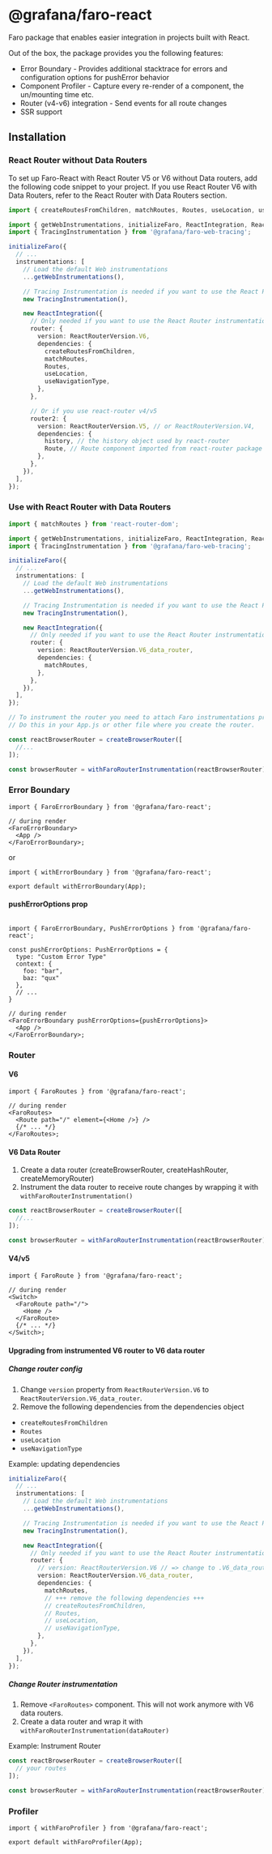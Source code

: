 # @grafana/faro-react

Faro package that enables easier integration in projects built with React.

Out of the box, the package provides you the following features:

- Error Boundary - Provides additional stacktrace for errors and configuration options for pushError behavior
- Component Profiler - Capture every re-render of a component, the un/mounting time etc.
- Router (v4-v6) integration - Send events for all route changes
- SSR support

## Installation

### React Router without Data Routers

To set up Faro-React with React Router V5 or V6 without Data routers, add the following code snippet
to your project. If you use React Router V6 with Data Routers, refer to the React Router with Data
Routers section.

```ts
import { createRoutesFromChildren, matchRoutes, Routes, useLocation, useNavigationType } from 'react-router-dom';

import { getWebInstrumentations, initializeFaro, ReactIntegration, ReactRouterVersion } from '@grafana/faro-react';
import { TracingInstrumentation } from '@grafana/faro-web-tracing';

initializeFaro({
  // ...
  instrumentations: [
    // Load the default Web instrumentations
    ...getWebInstrumentations(),

    // Tracing Instrumentation is needed if you want to use the React Profiler
    new TracingInstrumentation(),

    new ReactIntegration({
      // Only needed if you want to use the React Router instrumentation
      router: {
        version: ReactRouterVersion.V6,
        dependencies: {
          createRoutesFromChildren,
          matchRoutes,
          Routes,
          useLocation,
          useNavigationType,
        },
      },

      // Or if you use react-router v4/v5
      router2: {
        version: ReactRouterVersion.V5, // or ReactRouterVersion.V4,
        dependencies: {
          history, // the history object used by react-router
          Route, // Route component imported from react-router package
        },
      },
    }),
  ],
});
```

### Use with React Router with Data Routers

```ts
import { matchRoutes } from 'react-router-dom';

import { getWebInstrumentations, initializeFaro, ReactIntegration, ReactRouterVersion } from '@grafana/faro-react';
import { TracingInstrumentation } from '@grafana/faro-web-tracing';

initializeFaro({
  // ...
  instrumentations: [
    // Load the default Web instrumentations
    ...getWebInstrumentations(),

    // Tracing Instrumentation is needed if you want to use the React Profiler
    new TracingInstrumentation(),

    new ReactIntegration({
      // Only needed if you want to use the React Router instrumentation
      router: {
        version: ReactRouterVersion.V6_data_router,
        dependencies: {
          matchRoutes,
        },
      },
    }),
  ],
});

// To instrument the router you need to attach Faro instrumentations providing it to the withFaroRouterInstrumentation function
// Do this in your App.js or other file where you create the router.

const reactBrowserRouter = createBrowserRouter([
  //...
]);

const browserRouter = withFaroRouterInstrumentation(reactBrowserRouter);
```

### Error Boundary

```tsx
import { FaroErrorBoundary } from '@grafana/faro-react';

// during render
<FaroErrorBoundary>
  <App />
</FaroErrorBoundary>;
```

or

```tsx
import { withErrorBoundary } from '@grafana/faro-react';

export default withErrorBoundary(App);
```

#### pushErrorOptions prop

```tsx

import { FaroErrorBoundary, PushErrorOptions } from '@grafana/faro-react';

const pushErrorOptions: PushErrorOptions = {
  type: "Custom Error Type"
  context: {
    foo: "bar",
    baz: "qux"
  },
  // ...
}

// during render
<FaroErrorBoundary pushErrorOptions={pushErrorOptions}>
  <App />
</FaroErrorBoundary>;
```

### Router

#### V6

```tsx
import { FaroRoutes } from '@grafana/faro-react';

// during render
<FaroRoutes>
  <Route path="/" element={<Home />} />
  {/* ... */}
</FaroRoutes>;
```

#### V6 Data Router

1. Create a data router (createBrowserRouter, createHashRouter, createMemoryRouter)
2. Instrument the data router to receive route changes by wrapping it with `withFaroRouterInstrumentation()`

```ts
const reactBrowserRouter = createBrowserRouter([
  //...
]);

const browserRouter = withFaroRouterInstrumentation(reactBrowserRouter);
```

#### V4/v5

```tsx
import { FaroRoute } from '@grafana/faro-react';

// during render
<Switch>
  <FaroRoute path="/">
    <Home />
  </FaroRoute>
  {/* ... */}
</Switch>;
```

#### Upgrading from instrumented V6 router to V6 data router

##### Change router config

1. Change `version` property from `ReactRouterVersion.V6` to `ReactRouterVersion.V6_data_router`.
2. Remove the following dependencies from the dependencies object

- `createRoutesFromChildren`
- `Routes`
- `useLocation`
- `useNavigationType`

Example: updating dependencies

```ts
initializeFaro({
  // ...
  instrumentations: [
    // Load the default Web instrumentations
    ...getWebInstrumentations(),

    // Tracing Instrumentation is needed if you want to use the React Profiler
    new TracingInstrumentation(),

    new ReactIntegration({
      // Only needed if you want to use the React Router instrumentation
      router: {
        // version: ReactRouterVersion.V6 // => change to .V6_data_router,
        version: ReactRouterVersion.V6_data_router,
        dependencies: {
          matchRoutes,
          // +++ remove the following dependencies +++
          // createRoutesFromChildren,
          // Routes,
          // useLocation,
          // useNavigationType,
        },
      },
    }),
  ],
});
```

##### Change Router instrumentation

1. Remove `<FaroRoutes>` component. This will not work anymore with V6 data routers.
2. Create a data router and wrap it with `withFaroRouterInstrumentation(dataRouter)`

Example: Instrument Router

```ts
const reactBrowserRouter = createBrowserRouter([
  // your routes
]);

const browserRouter = withFaroRouterInstrumentation(reactBrowserRouter);
```

### Profiler

```tsx
import { withFaroProfiler } from '@grafana/faro-react';

export default withFaroProfiler(App);
```
